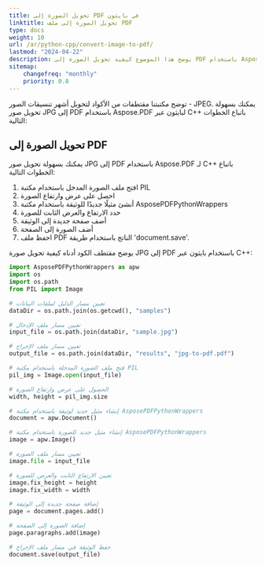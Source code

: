 ```yaml
---
title: تحويل الصورة إلى PDF في بايثون
linktitle: تحويل الصورة إلى ملف PDF
type: docs
weight: 10
url: /ar/python-cpp/convert-image-to-pdf/
lastmod: "2024-04-22"
description: يوضح هذا الموضوع كيفية تحويل الصورة إلى PDF باستخدام Aspose.PDF لبايثون عبر مكتبة C++.
sitemap:
    changefreq: "monthly"
    priority: 0.8
---
```


توضح مكتبتنا مقتطفات من الأكواد لتحويل أشهر تنسيقات الصور - JPEG. يمكنك بسهولة تحويل صور JPG إلى PDF باستخدام Aspose.PDF لبايثون عبر C++ باتباع الخطوات التالية:

## تحويل الصورة إلى PDF

يمكنك بسهولة تحويل صور JPG إلى PDF باستخدام Aspose.PDF لـ C++ باتباع الخطوات التالية:

1. افتح ملف الصورة المدخل باستخدام مكتبة PIL
2. احصل على عرض وارتفاع الصورة
3. أنشئ مثيلًا جديدًا للوثيقة باستخدام مكتبة AsposePDFPythonWrappers
4. حدد الارتفاع والعرض الثابت للصورة
5. أضف صفحة جديدة إلى الوثيقة
6. أضف الصورة إلى الصفحة
7. احفظ ملف PDF الناتج باستخدام طريقة 'document.save'.

يوضح مقتطف الكود أدناه كيفية تحويل صورة JPG إلى PDF باستخدام بايثون عبر C++:

```python
import AsposePDFPythonWrappers as apw
import os
import os.path
from PIL import Image

# تعيين مسار الدليل لملفات البيانات
dataDir = os.path.join(os.getcwd(), "samples")

# تعيين مسار ملف الإدخال
input_file = os.path.join(dataDir, "sample.jpg")

# تعيين مسار ملف الإخراج
output_file = os.path.join(dataDir, "results", "jpg-to-pdf.pdf")

# فتح ملف الصورة المدخلة باستخدام مكتبة PIL
pil_img = Image.open(input_file)

# الحصول على عرض وارتفاع الصورة
width, height = pil_img.size

# إنشاء مثيل جديد لوثيقة باستخدام مكتبة AsposePDFPythonWrappers
document = apw.Document()

# إنشاء مثيل جديد للصورة باستخدام مكتبة AsposePDFPythonWrappers
image = apw.Image()

# تعيين مسار ملف الصورة
image.file = input_file

# تعيين الارتفاع الثابت والعرض للصورة
image.fix_height = height
image.fix_width = width

# إضافة صفحة جديدة إلى الوثيقة
page = document.pages.add()

# إضافة الصورة إلى الصفحة
page.paragraphs.add(image)

# حفظ الوثيقة في مسار ملف الإخراج
document.save(output_file)
```